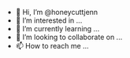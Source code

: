 - 👋 Hi, I’m @honeycuttjenn
- 👀 I’m interested in ...
- 🌱 I’m currently learning ...
- 💞️ I’m looking to collaborate on ...
- 📫 How to reach me ...

<!---
honeycuttjenn/honeycuttjenn is a ✨ special ✨ repository because its `README.md` (this file) appears on your GitHub profile.
You can click the Preview link to take a look at your changes.
--->
